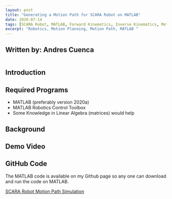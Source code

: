 ```yaml
---
layout: post
title: "Generating a Motion Path for SCARA Robot on MATLAB"
date: 2020-07-14
tags: [SCARA Robot, MATLAB, Forward Kinematics, Inverse Kinematics, Motion Path, Robotics]
excerpt: "Robotics, Motion Planning, Motion Path, MATLAB "
---
```


## Written by: Andres Cuenca

<img src="{{ site.url }}{{ site.baseurl }}/images/robotMotionPlant/scara_robot_model3.jpg" alt="">

## Introduction




## Required Programs
* MATLAB (preferably version 2020a)
* MATLAB Robotics Control Toolbox
* Some Knowledge in Linear Algebra (matrices) would help

## Background



## Demo Video


## GitHub Code
The MATLAB code is available on my Github page so any one can download and run the code on MATLAB.

[SCARA Robot Motion Path Simulation](https://github.com/Cuenca-Andres/RoboticsControlsSystem/blob/master/SCARA_Motion_Path_Simulation)
